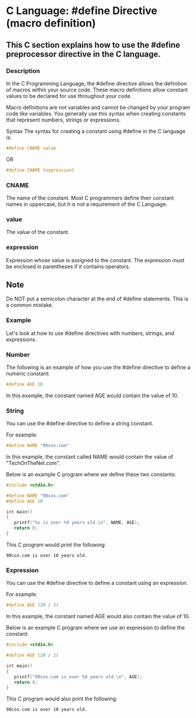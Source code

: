 # C Language: #define Directive (macro definition)
## This C section explains how to use the #define preprocessor directive in the C language.

### Description
In the C Programming Language, the #define directive allows the definition of macros within your source code. These macro definitions allow constant values to be declared for use throughout your code.

Macro definitions are not variables and cannot be changed by your program code like variables. You generally use this syntax when creating constants that represent numbers, strings or expressions.

Syntax
The syntax for creating a constant using #define in the C language is:
```c
#define CNAME value
```
OR
```c
#define CNAME (expression)
```
### CNAME
The name of the constant. Most C programmers define their constant names in uppercase, but it is not a requirement of the C Language.
### value
The value of the constant.
### expression
Expression whose value is assigned to the constant. The expression must be enclosed in parentheses if it contains operators.
## Note
Do NOT put a semicolon character at the end of #define statements. This is a common mistake.
### Example
Let's look at how to use #define directives with numbers, strings, and expressions.

### Number
The following is an example of how you use the #define directive to define a numeric constant:
```c
#define AGE 10
```
In this example, the constant named AGE would contain the value of 10.

### String
You can use the #define directive to define a string constant.

For example:
```c
#define NAME "90cos.com"
```
In this example, the constant called NAME would contain the value of "TechOnTheNet.com".

Below is an example C program where we define these two constants:
```c
#include <stdio.h>

#define NAME "90cos.com"
#define AGE 10

int main()
{
   printf("%s is over %d years old.\n", NAME, AGE);
   return 0;
}
```
This C program would print the following:
```
90cos.com is over 10 years old.
```
### Expression
You can use the #define directive to define a constant using an expression.

For example:
```c
#define AGE (20 / 2)
```
In this example, the constant named AGE would also contain the value of 10.

Below is an example C program where we use an expression to define the constant:
```c
#include <stdio.h>

#define AGE (20 / 2)

int main()
{
   printf("90cos.com is over %d years old.\n", AGE);
   return 0;
}
```
This C program would also print the following:
```
90cos.com is over 10 years old.
```
